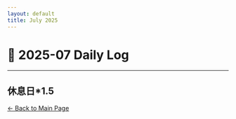```yaml
---
layout: default
title: July 2025
---
```


# 📅 2025-07  Daily Log



---
休息日*1.5
- 


[← Back to Main Page](/index.md)
 

